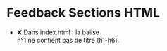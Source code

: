 # Feedback Sections HTML

- ❌ Dans index.html : la balise <section> n°1 ne contient pas de titre (h1-h6).
